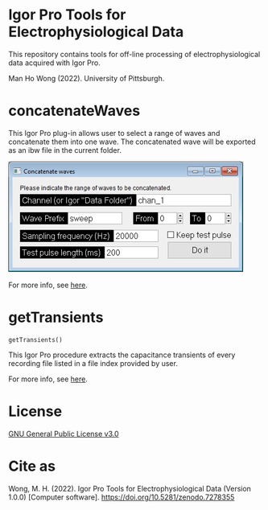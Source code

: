 # Igor Pro Tools for Electrophysiological Data

This repository contains tools for off-line processing of electrophysiological data acquired with Igor Pro.

Man Ho Wong (2022). University of Pittsburgh.

# concatenateWaves

This Igor Pro plug-in allows user to select a range of waves and concatenate them into one wave. The concatenated wave will be exported as an ibw file in the current folder.

![concAndSavePanel](concatenateWaves/concAndSavePanel.PNG)

For more info, see [here](concatenateWaves/README.md).

# getTransients

```
getTransients()
```

This Igor Pro procedure extracts the capacitance transients of every recording file listed in a file index provided by user.

For more info, see [here](getTransients/README.md).

# License

[GNU General Public License v3.0](LICENSE)

# Cite as

Wong, M. H. (2022). Igor Pro Tools for Electrophysiological Data (Version 1.0.0) [Computer software]. https://doi.org/10.5281/zenodo.7278355
